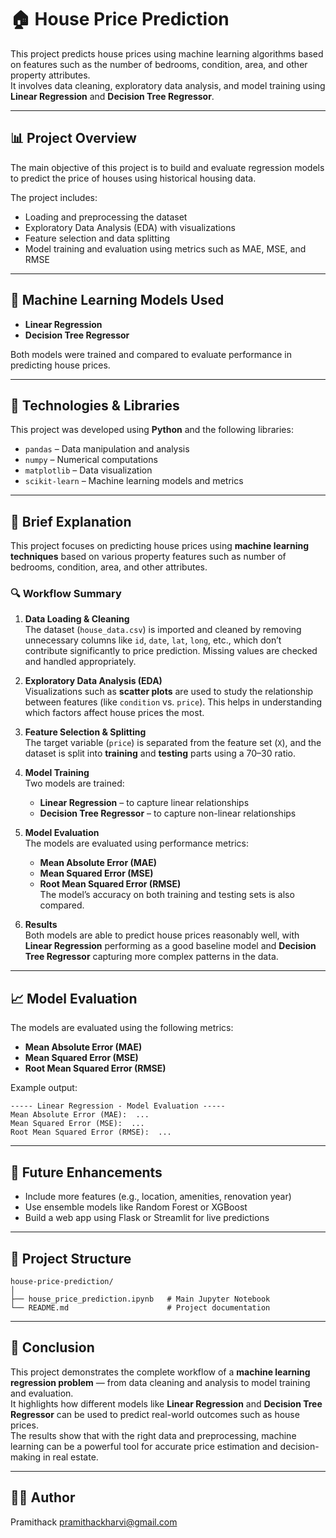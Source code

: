 # 🏠 House Price Prediction

This project predicts house prices using machine learning algorithms based on features such as the number of bedrooms, condition, area, and other property attributes.  
It involves data cleaning, exploratory data analysis, and model training using **Linear Regression** and **Decision Tree Regressor**.

---

## 📊 Project Overview
The main objective of this project is to build and evaluate regression models to predict the price of houses using historical housing data.

The project includes:
- Loading and preprocessing the dataset  
- Exploratory Data Analysis (EDA) with visualizations  
- Feature selection and data splitting  
- Model training and evaluation using metrics such as MAE, MSE, and RMSE  

---

## 🧠 Machine Learning Models Used
- **Linear Regression**
- **Decision Tree Regressor**

Both models were trained and compared to evaluate performance in predicting house prices.

---

## 🧰 Technologies & Libraries
This project was developed using **Python** and the following libraries:

- `pandas` – Data manipulation and analysis  
- `numpy` – Numerical computations  
- `matplotlib` – Data visualization  
- `scikit-learn` – Machine learning models and metrics  

---

## 📘 Brief Explanation

This project focuses on predicting house prices using **machine learning techniques** based on various property features such as number of bedrooms, condition, area, and other attributes.  

### 🔍 Workflow Summary
1. **Data Loading & Cleaning**  
   The dataset (`house_data.csv`) is imported and cleaned by removing unnecessary columns like `id`, `date`, `lat`, `long`, etc., which don’t contribute significantly to price prediction. Missing values are checked and handled appropriately.

2. **Exploratory Data Analysis (EDA)**  
   Visualizations such as **scatter plots** are used to study the relationship between features (like `condition` vs. `price`). This helps in understanding which factors affect house prices the most.

3. **Feature Selection & Splitting**  
   The target variable (`price`) is separated from the feature set (`X`), and the dataset is split into **training** and **testing** parts using a 70–30 ratio.

4. **Model Training**  
   Two models are trained:
   - **Linear Regression** – to capture linear relationships  
   - **Decision Tree Regressor** – to capture non-linear relationships

5. **Model Evaluation**  
   The models are evaluated using performance metrics:
   - **Mean Absolute Error (MAE)**  
   - **Mean Squared Error (MSE)**  
   - **Root Mean Squared Error (RMSE)**  
   The model’s accuracy on both training and testing sets is also compared.

6. **Results**  
   Both models are able to predict house prices reasonably well, with **Linear Regression** performing as a good baseline model and **Decision Tree Regressor** capturing more complex patterns in the data.

---

## 📈 Model Evaluation

The models are evaluated using the following metrics:
- **Mean Absolute Error (MAE)**
- **Mean Squared Error (MSE)**
- **Root Mean Squared Error (RMSE)**

Example output:
```
----- Linear Regression - Model Evaluation -----
Mean Absolute Error (MAE):  ...
Mean Squared Error (MSE):  ...
Root Mean Squared Error (RMSE):  ...
```

---

## 🔮 Future Enhancements
- Include more features (e.g., location, amenities, renovation year)
- Use ensemble models like Random Forest or XGBoost
- Build a web app using Flask or Streamlit for live predictions

---

## 📂 Project Structure
```
house-price-prediction/
│
├── house_price_prediction.ipynb   # Main Jupyter Notebook
└── README.md                      # Project documentation
```

---

## 🏁 Conclusion

This project demonstrates the complete workflow of a **machine learning regression problem** — from data cleaning and analysis to model training and evaluation.  
It highlights how different models like **Linear Regression** and **Decision Tree Regressor** can be used to predict real-world outcomes such as house prices.  
The results show that with the right data and preprocessing, machine learning can be a powerful tool for accurate price estimation and decision-making in real estate.

---

## 👩‍💻 Author
Pramithack
pramithackharvi@gmail.com 

